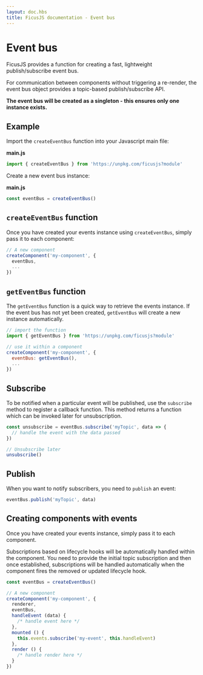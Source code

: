 ```yaml
---
layout: doc.hbs
title: FicusJS documentation - Event bus
---
```

# Event bus

FicusJS provides a function for creating a fast, lightweight publish/subscribe event bus.

For communication between components without triggering a re-render, the event bus object provides a topic-based publish/subscribe API.

**The event bus will be created as a singleton - this ensures only one instance exists.**

## Example

Import the `createEventBus` function into your Javascript main file:

**main.js**

```js
import { createEventBus } from 'https://unpkg.com/ficusjs?module'
```

Create a new event bus instance:

**main.js**

```js
const eventBus = createEventBus()
```

## `createEventBus` function

Once you have created your events instance using `createEventBus`, simply pass it to each component:

```js
// A new component
createComponent('my-component', {
  eventBus,
  ...
})
```

## `getEventBus` function

The `getEventBus` function is a quick way to retrieve the events instance.
If the event bus has not yet been created, `getEventBus` will create a new instance automatically.

```js
// import the function
import { getEventBus } from 'https://unpkg.com/ficusjs?module'

// use it within a component
createComponent('my-component', {
  eventBus: getEventBus(),
  ...
})
```

## Subscribe

To be notified when a particular event will be published, use the `subscribe` method to register a callback function.
This method returns a function which can be invoked later for unsubscription.

```js
const unsubscribe = eventBus.subscribe('myTopic', data => {
  // handle the event with the data passed
})

// Unsubscribe later
unsubscribe()
```

## Publish

When you want to notify subscribers, you need to `publish` an event:

```js
eventBus.publish('myTopic', data)
```

## Creating components with events

Once you have created your events instance, simply pass it to each component.

Subscriptions based on lifecycle hooks will be automatically handled within the component.
You need to provide the initial topic subscription and then once established, subscriptions
will be handled automatically when the component fires the removed or updated lifecycle hook.

```js
const eventBus = createEventBus()

// A new component
createComponent('my-component', {
  renderer,
  eventBus,
  handleEvent (data) {
    /* handle event here */
  },
  mounted () {
    this.events.subscribe('my-event', this.handleEvent)
  },
  render () {
    /* handle render here */
  }
})
```
